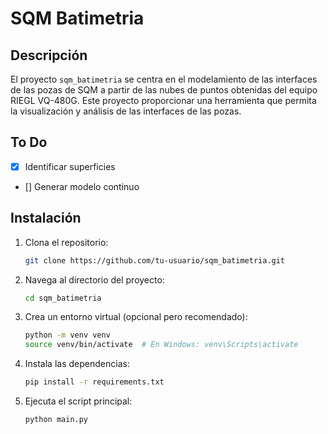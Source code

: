 # SQM Batimetria

## Descripción

El proyecto `sqm_batimetria` se centra en el modelamiento de las interfaces de las pozas de SQM a partir de las nubes de puntos obtenidas del equipo RIEGL VQ-480G. Este proyecto proporcionar una herramienta que permita la visualización y análisis de las interfaces de las pozas.

## To Do
- [x] Identificar superficies
- [] Generar modelo continuo

## Instalación

1. Clona el repositorio:
   ```bash
   git clone https://github.com/tu-usuario/sqm_batimetria.git
   ```

2. Navega al directorio del proyecto:
   ```bash
   cd sqm_batimetria
   ```

3. Crea un entorno virtual (opcional pero recomendado):
   ```bash
   python -m venv venv
   source venv/bin/activate  # En Windows: venv\Scripts\activate
   ```

4. Instala las dependencias:
   ```bash
   pip install -r requirements.txt
   ```

5. Ejecuta el script principal:
   ```bash
   python main.py
   ```

